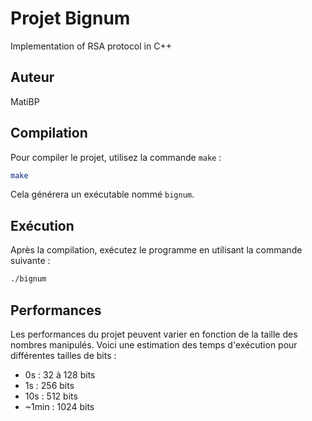# Projet Bignum

Implementation of RSA protocol in C++

## Auteur

MatiBP

## Compilation

Pour compiler le projet, utilisez la commande `make` :

```bash
make
```

Cela générera un exécutable nommé `bignum`.

## Exécution

Après la compilation, exécutez le programme en utilisant la commande suivante :

```bash
./bignum
```

## Performances

Les performances du projet peuvent varier en fonction de la taille des nombres manipulés. Voici une estimation des temps d'exécution pour différentes tailles de bits :

- 0s : 32 à 128 bits
- 1s : 256 bits
- 10s : 512 bits
- ~1min : 1024 bits
